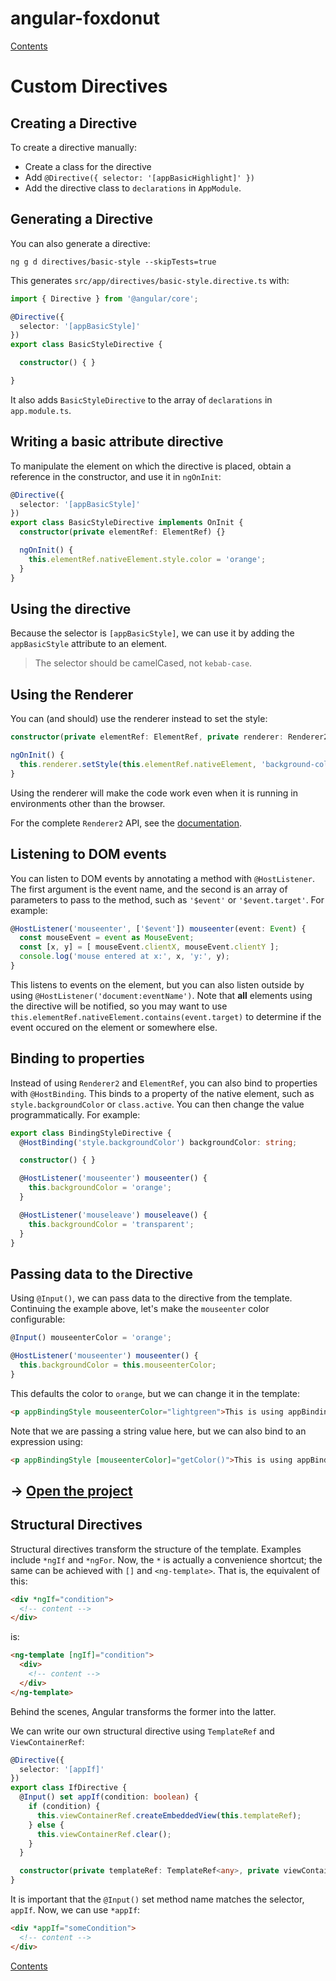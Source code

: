 # angular-foxdonut

[Contents](../README.md#angular-foxdonut)

# Custom Directives

## Creating a Directive

To create a directive manually:

- Create a class for the directive
- Add `@Directive({ selector: '[appBasicHighlight]' })`
- Add the directive class to `declarations` in `AppModule`.

## Generating a Directive

You can also generate a directive:

```
ng g d directives/basic-style --skipTests=true
```

This generates `src/app/directives/basic-style.directive.ts` with:

```typescript
import { Directive } from '@angular/core';

@Directive({
  selector: '[appBasicStyle]'
})
export class BasicStyleDirective {

  constructor() { }

}
```

It also adds `BasicStyleDirective` to the array of `declarations` in `app.module.ts`.

## Writing a basic attribute directive

To manipulate the element on which the directive is placed, obtain a reference in the constructor,
and use it in `ngOnInit`:

```typescript
@Directive({
  selector: '[appBasicStyle]'
})
export class BasicStyleDirective implements OnInit {
  constructor(private elementRef: ElementRef) {}

  ngOnInit() {
    this.elementRef.nativeElement.style.color = 'orange';
  }
}
```

## Using the directive

Because the selector is `[appBasicStyle]`, we can use it by adding the `appBasicStyle` attribute to
an element.

> The selector should be camelCased, not `kebab-case`.

## Using the Renderer

You can (and should) use the renderer instead to set the style:

```typescript
constructor(private elementRef: ElementRef, private renderer: Renderer2) { }

ngOnInit() {
  this.renderer.setStyle(this.elementRef.nativeElement, 'background-color',  'orange');
}
```

Using the renderer will make the code work even when it is running in environments other than the
browser.

For the complete `Renderer2` API, see the [documentation](https://angular.io/api/core/Renderer2).

## Listening to DOM events

You can listen to DOM events by annotating a method with `@HostListener`. The first argument is the
event name, and the second is an array of parameters to pass to the method, such as `'$event'` or
`'$event.target'`. For example:

```typescript
@HostListener('mouseenter', ['$event']) mouseenter(event: Event) {
  const mouseEvent = event as MouseEvent;
  const [x, y] = [ mouseEvent.clientX, mouseEvent.clientY ];
  console.log('mouse entered at x:', x, 'y:', y);
}
```

This listens to events on the element, but you can also listen outside by using
`@HostListener('document:eventName')`. Note that **all** elements using the directive will be
notified, so you may want to use `this.elementRef.nativeElement.contains(event.target)` to determine
if the event occured on the element or somewhere else.

## Binding to properties

Instead of using `Renderer2` and `ElementRef`, you can also bind to properties with `@HostBinding`.
This binds to a property of the native element, such as `style.backgroundColor` or `class.active`.
You can then change the value programmatically. For example:

```typescript
export class BindingStyleDirective {
  @HostBinding('style.backgroundColor') backgroundColor: string;

  constructor() { }

  @HostListener('mouseenter') mouseenter() {
    this.backgroundColor = 'orange';
  }

  @HostListener('mouseleave') mouseleave() {
    this.backgroundColor = 'transparent';
  }
}
```

## Passing data to the Directive

Using `@Input()`, we can pass data to the directive from the template. Continuing the example above,
let's make the `mouseenter` color configurable:

```typescript
@Input() mouseenterColor = 'orange';

@HostListener('mouseenter') mouseenter() {
  this.backgroundColor = this.mouseenterColor;
}
```

This defaults the color to `orange`, but we can change it in the template:

```html
<p appBindingStyle mouseenterColor="lightgreen">This is using appBindingStyle</p>
```

Note that we are passing a string value here, but we can also bind to an expression using:

```html
<p appBindingStyle [mouseenterColor]="getColor()">This is using appBindingStyle</p>
```

## &rarr; [Open the project](https://stackblitz.com/github/foxdonut/angular-foxdonut/tree/custom-directives?file=src%2Fapp%2Fdirectives%2Fbinding-style.directive.ts)

## Structural Directives

Structural directives transform the structure of the template. Examples include `*ngIf` and
`*ngFor`. Now, the `*` is actually a convenience shortcut; the same can be achieved with `[]` and
`<ng-template>`. That is, the equivalent of this:

```html
<div *ngIf="condition">
  <!-- content -->
</div>
```

is:

```html
<ng-template [ngIf]="condition">
  <div>
    <!-- content -->
  </div>
</ng-template>
```

Behind the scenes, Angular transforms the former into the latter.

We can write our own structural directive using `TemplateRef` and `ViewContainerRef`:

```typescript
@Directive({
  selector: '[appIf]'
})
export class IfDirective {
  @Input() set appIf(condition: boolean) {
    if (condition) {
      this.viewContainerRef.createEmbeddedView(this.templateRef);
    } else {
      this.viewContainerRef.clear();
    }
  }

  constructor(private templateRef: TemplateRef<any>, private viewContainerRef: ViewContainerRef) {}
}
```

It is important that the `@Input()` set method name matches the selector, `appIf`. Now, we can use
`*appIf`:

```html
<div *appIf="someCondition">
  <!-- content -->
</div>
```

[Contents](../README.md#angular-foxdonut)
